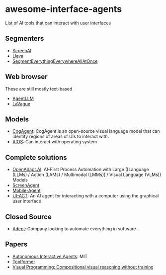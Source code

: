 # awesome-interface-agents
List of AI tools that can interact with user interfaces

## Segmenters
* [ScreenAI](https://research.google/blog/screenai-a-visual-language-model-for-ui-and-visually-situated-language-understanding/)
* [Llava](https://llava-vl.github.io/)
* [SegmentEverythingEverywhereAllAtOnce](https://github.com/UX-Decoder/Segment-Everything-Everywhere-All-At-Once)

## Web browser
These are still mostly text-based
* [AgentLLM](https://github.com/idosal/AgentLLM)
* [LaVague](https://github.com/lavague-ai/LaVague)

## Models
* [CogAgent](https://github.com/THUDM/CogVLM/tree/main?tab=readme-ov-file#introduction-to-cogagent): CogAgent is an open-source visual language model that can identify regions of areas of UIs to interact with.
* [AIOS](https://github.com/agiresearch/AIOS): Can interact with operating system

## Complete solutions
* [OpenAdapt.AI](https://openadapt.ai/): AI-First Process Automation with Large ([Language (LLMs) / Action (LAMs) / Multimodal (LMMs)] / Visual Language (VLMs)) Models
* [ScreenAgent](https://github.com/niuzaisheng/ScreenAgent)
* [Mobile-Agent](https://ar5iv.labs.arxiv.org/html/2401.16158v1)
* [UI-ACT](https://github.com/TobiasNorlund/UI-Act): An AI agent for interacting with a computer using the graphical user interface

## Closed Source
* [Adept](https://adept.ai): Company looking to automate everything in software

## Papers
* [Autonomous Interactive Agents](https://web.media.mit.edu/~lieber/Lieberary/Letizia/AIA/AIA.html): MIT
* [Toolformer](https://arxiv.org/abs/2302.04761)
* [Visual Programming: Compositional visual reasoning without training](https://openaccess.thecvf.com/content/CVPR2023/papers/Gupta_Visual_Programming_Compositional_Visual_Reasoning_Without_Training_CVPR_2023_paper.pdf)
